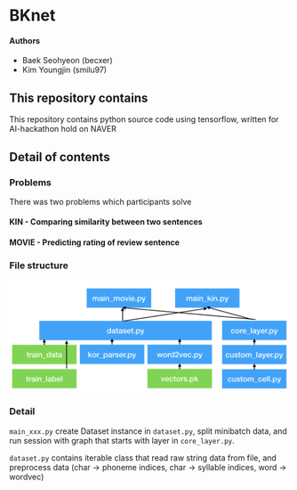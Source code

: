 # BKnet

#### Authors

* Baek Seohyeon (becxer)
* Kim Youngjin (smilu97)

## This repository contains

This repository contains python source code using tensorflow, written for AI-hackathon hold on NAVER

## Detail of contents

### Problems

There was two problems which participants solve

#### KIN - Comparing similarity between two sentences

#### MOVIE - Predicting rating of review sentence

### File structure

![depgraph](statics/depgraph.png)

### Detail

`main_xxx.py` create Dataset instance in `dataset.py`, split minibatch data, and run session with graph that starts with layer in `core_layer.py`.

`dataset.py` contains iterable class that read raw string data from file, and preprocess data (char -> phoneme indices, char -> syllable indices, word -> wordvec)